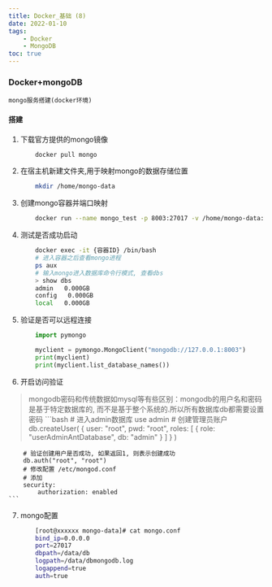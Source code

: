 ```yaml
---
title: Docker_基础 (8)
date: 2022-01-10
tags: 
    - Docker
    - MongoDB
toc: true
---
```


### Docker+mongoDB
    mongo服务搭建(docker环境)

<!-- more -->

#### 搭建
1. 下载官方提供的mongo镜像
    ```bash
        docker pull mongo
    ```
2. 在宿主机新建文件夹,用于映射mongo的数据存储位置
    ```bash
        mkdir /home/mongo-data
    ```
3. 创建mongo容器并端口映射
    ```bash
        docker run --name mongo_test -p 8003:27017 -v /home/mongo-data:/data/db -d mongo
    ```
4. 测试是否成功启动
    ```bash
        docker exec -it {容器ID} /bin/bash
        # 进入容器之后查看mongo进程
        ps aux
        # 输入mongo进入数据库命令行模式, 查看dbs
        > show dbs
        admin   0.000GB
        config   0.000GB
        local   0.000GB
    ```
5. 验证是否可以远程连接
    ```python
        import pymongo
 
        myclient = pymongo.MongoClient("mongodb://127.0.0.1:8003")
        print(myclient)
        print(myclient.list_database_names())
    ```
6. 开启访问验证
> mongodb密码和传统数据如mysql等有些区别：mongodb的用户名和密码是基于特定数据库的, 而不是基于整个系统的.所以所有数据库db都需要设置密码
    ```bash
        # 进入admin数据库
        use admin
        # 创建管理员账户
        db.createUser(
            {
                user: "root",
                pwd: "root",
                roles: [
                    {
                        role: "userAdminAntDatabase",
                        db: "admin"
                    }
                ]
            }
        )

        # 验证创建用户是否成功, 如果返回1, 则表示创建成功
        db.auth("root", "root")
        # 修改配置 /etc/mongod.conf
        # 添加
        security:
            authorization: enabled
    ```
7. mongo配置
    ```bash
        [root@xxxxxx mongo-data]# cat mongo.conf
        bind_ip=0.0.0.0
        port=27017
        dbpath=/data/db
        logpath=/data/dbmongodb.log
        logappend=true
        auth=true
    ```




